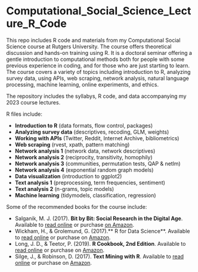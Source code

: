 # Computational_Social_Science_Lecture_R_Code

This repo includes R code and materials from my Computational Social Science course at Rutgers University. The course offers theoretical discussion and hands-on training using R. It is a doctoral seminar offering a gentle introduction to computational methods both for people with some previous experience in coding, and for those who are just starting to learn. The course covers a variety of topics including introduction to R, analyzing survey data, using APIs, web scraping, network analysis, natural language processing, machine learning, online experiments, and ethics.

 The repository includes the syllabys, R code, and data accompanying my 2023 course lectures. 

R files include: 

- **Introduction to R** (data formats, flow control, packages)
- **Analyzing survey data** (descriptives, recoding, GLM, weights)
- **Working with APIs** (Twitter, Reddit, Internet Archive, bibliometrics)
- **Web scraping** (rvest, xpath, pattern matching)
- **Network analysis 1** (network data, network descriptives)
- **Network analysis 2** (reciprocity, transitivity, homophily)
- **Network analysis 3** (communities, permutation tests, QAP & netlm)
- **Network analysis 4** (exponential random graph models)
- **Data visualization** (introduction to ggplot2)
- **Text analysis 1** (preprocessing, term frequencies, sentiment)
- **Text analysis 2** (n-grams, topic models)
- **Machine learning** (tidymodels, classification, regression)

Some of the recommended books for the course include:

- Salganik, M. J. (2017). **Bit by Bit: Social Research in the Digital Age**. Available to [read online]( https://www.bitbybitbook.com/en/1st-ed/preface/) or purchase [on Amazon](https://www.amazon.com/Bit-Social-Research-Digital-Age/dp/0691196109/).
- Wickham, H., & Grolemund, G. (2017).** R for Data Science**. Available to [read online]( https://r4ds.had.co.nz/) or purchase on [Amazon]( https://www.amazon.com/Data-Science-Transform-Visualize-Model/dp/1491910399/).
- Long, J. D., & Teetor, P. (2019). **R Cookbook, 2nd Edition**. Available to [read online](https://rc2e.com/) or purchase on [Amazon]( https://www.amazon.com/Cookbook-Recipes-Analysis-Statistics-Graphics/dp/1492040681/).
- Silge, J., & Robinson, D. (2017). **Text Mining with R**. Available to [read online](https://www.tidytextmining.com/) or purchase on [Amazon](https://www.amazon.com/gp/product/1491981652).
